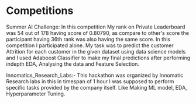# Competitions

Summer AI Challenge: In this competition My rank on Private Leaderboard was 54 out of 178 having score of 0.80790, as compare to other's score the participant having 36th rank was also having the same score. In this competition I participated alone. My task was to predict the customer Attrition for each customer in the given dataset using data science models and I used Adaboost Classifier to make my final predictions after performing indepth EDA, Analysing the data and Feature Selection.

Innomatics_Research_Labs:- This hackathon was organized by Innomatic Research labs in this in timespan of 1 hour I was supposed to perform specific tasks provided by the company itself. Like Making ML model, EDA, Hyperparameter Tuning.
